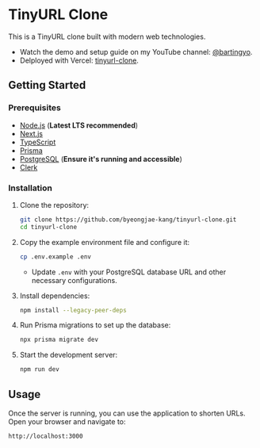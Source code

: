 # TinyURL Clone

This is a TinyURL clone built with modern web technologies. 
- Watch the demo and setup guide on my YouTube channel: [@bartingyo](https://youtube.com/@bartingyo?si=NzZVgkMxTTItqw7y).
- Delployed with Vercel: [tinyurl-clone](https://tinyurl-clone-two.vercel.app/). 

## Getting Started

### Prerequisites

- [Node.js](https://nodejs.org/) (**Latest LTS recommended**)
- [Next.js](https://nextjs.org/)
- [TypeScript](https://www.typescriptlang.org/)
- [Prisma](https://www.prisma.io/) 
- [PostgreSQL](https://www.postgresql.org/) (**Ensure it's running and accessible**)
- [Clerk](https://clerk.dev/)

### Installation

1. Clone the repository:

   ```sh
   git clone https://github.com/byeongjae-kang/tinyurl-clone.git
   cd tinyurl-clone
   ```

2. Copy the example environment file and configure it:

   ```sh
   cp .env.example .env
   ```

   - Update `.env` with your PostgreSQL database URL and other necessary configurations.

3. Install dependencies:

   ```sh
   npm install --legacy-peer-deps
   ```

4. Run Prisma migrations to set up the database:

   ```sh
   npx prisma migrate dev
   ```

5. Start the development server:

   ```sh
   npm run dev
   ```

## Usage

Once the server is running, you can use the application to shorten URLs. Open your browser and navigate to:

```
http://localhost:3000
```
